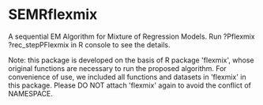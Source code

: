 # SEMRflexmix
A sequential EM Algorithm for Mixture of Regression Models. Run 
?Pflexmix 
?rec_stepPFlexmix 
in R console to see the details.

Note: this package is developed on the basis of R package 'flexmix', whose original functions are necessary to run the proposed algorithm. For convenience of use, we included all functions and datasets in 'flexmix' in this package. Please DO NOT attach 'flexmix' again to avoid the conflict of NAMESPACE.
